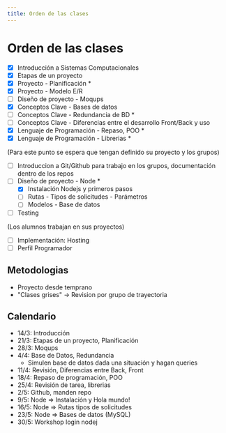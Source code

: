 ```yaml
---
title: Orden de las clases
---
```


# Orden de las clases

- [x] Introducción a Sistemas Computacionales
- [x] Etapas de un proyecto
- [x] Proyecto - Planificación *
- [x] Proyecto - Modelo E/R
- [ ] Diseño de proyecto - Moqups
- [x] Conceptos Clave - Bases de datos
- [ ] Conceptos Clave - Redundancia de BD *
- [ ] Conceptos Clave - Diferencias entre el desarrollo Front/Back y uso
- [x] Lenguaje de Programación - Repaso, POO * 
- [x] Lenguaje de Programación - Librerias *

(Para este punto se espera que tengan definido su proyecto y los grupos)

- [ ] Introduccion a Git/Github para trabajo en los grupos, documentación dentro de los repos
- [ ] Diseño de proyecto - Node * 
  - [x] Instalación Nodejs y primeros pasos
  - [ ] Rutas - Tipos de solicitudes - Parámetros
  - [ ] Modelos - Base de datos
- [ ] Testing

(Los alumnos trabajan en sus proyectos)

- [ ] Implementación: Hosting
- [ ] Perfil Programador

## Metodologias 
- Proyecto desde temprano
- "Clases grises" -> Revision por grupo de trayectoria

## Calendario
- 14/3: Introducción
- 21/3: Etapas de un proyecto, Planificación
- 28/3: Moqups
- 4/4: Base de Datos, Redundancia
  - Simulen base de datos dada una situación y hagan queries
- 11/4: Revisión, Diferencias entre Back, Front
- 18/4: Repaso de programación, POO
- 25/4: Revisión de tarea, librerias
- 2/5: Github, manden repo
- 9/5: Node => Instalación y Hola mundo!
- 16/5: Node => Rutas tipos de solicitudes
- 23/5: Node => Bases de datos (MySQL)
- 30/5: Workshop login nodej
